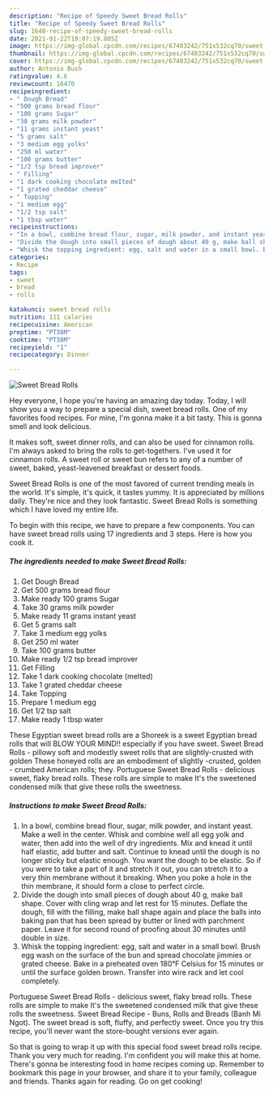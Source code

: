 ```yaml
---
description: "Recipe of Speedy Sweet Bread Rolls"
title: "Recipe of Speedy Sweet Bread Rolls"
slug: 1640-recipe-of-speedy-sweet-bread-rolls
date: 2021-01-22T19:07:19.805Z
image: https://img-global.cpcdn.com/recipes/67403242/751x532cq70/sweet-bread-rolls-recipe-main-photo.jpg
thumbnail: https://img-global.cpcdn.com/recipes/67403242/751x532cq70/sweet-bread-rolls-recipe-main-photo.jpg
cover: https://img-global.cpcdn.com/recipes/67403242/751x532cq70/sweet-bread-rolls-recipe-main-photo.jpg
author: Antonio Bush
ratingvalue: 4.6
reviewcount: 16470
recipeingredient:
- " Dough Bread"
- "500 grams bread flour"
- "100 grams Sugar"
- "30 grams milk powder"
- "11 grams instant yeast"
- "5 grams salt"
- "3 medium egg yolks"
- "250 ml water"
- "100 grams butter"
- "1/2 tsp bread improver"
- " Filling"
- "1 dark cooking chocolate meIted"
- "1 grated cheddar cheese"
- " Topping"
- "1 medium egg"
- "1/2 tsp salt"
- "1 tbsp water"
recipeinstructions:
- "In a bowl, combine bread flour, sugar, milk powder, and instant yeast. Make a well in the center. Whisk and combine well all egg yolk and water, then add into the well of dry ingredients. Mix and knead it until half elastic, add butter and salt. Continue to knead until the dough is no longer sticky but elastic enough. You want the dough to be elastic. So if you were to take a part of it and stretch it out, you can stretch it to a very thin membrane without it breaking. When you poke a hole in the thin membrane, it should form a close to perfect circle."
- "Divide the dough into small pieces of dough about 40 g, make ball shape. Cover with cling wrap and let rest for 15 minutes. Deflate the dough, fill with the filling, make ball shape again and place the balls into baking pan that has been spread by butter or lined with parchment paper. Leave it for second round of proofing about 30 minutes until double in size."
- "Whisk the topping ingredient: egg, salt and water in a small bowl. Brush egg wash on the surface of the bun and spread chocolate jimmies or grated cheese. Bake in a preheated oven 180°F Celsius for 15 minutes or until the surface golden brown. Transfer into wire rack and let cool completely."
categories:
- Recipe
tags:
- sweet
- bread
- rolls

katakunci: sweet bread rolls 
nutrition: 111 calories
recipecuisine: American
preptime: "PT38M"
cooktime: "PT38M"
recipeyield: "1"
recipecategory: Dinner

---
```



![Sweet Bread Rolls](https://img-global.cpcdn.com/recipes/67403242/751x532cq70/sweet-bread-rolls-recipe-main-photo.jpg)

Hey everyone, I hope you're having an amazing day today. Today, I will show you a way to prepare a special dish, sweet bread rolls. One of my favorites food recipes. For mine, I'm gonna make it a bit tasty. This is gonna smell and look delicious.

It makes soft, sweet dinner rolls, and can also be used for cinnamon rolls. I&#39;m always asked to bring the rolls to get-togethers. I&#39;ve used it for cinnamon rolls. A sweet roll or sweet bun refers to any of a number of sweet, baked, yeast-leavened breakfast or dessert foods.

Sweet Bread Rolls is one of the most favored of current trending meals in the world. It's simple, it's quick, it tastes yummy. It is appreciated by millions daily. They're nice and they look fantastic. Sweet Bread Rolls is something which I have loved my entire life.


To begin with this recipe, we have to prepare a few components. You can have sweet bread rolls using 17 ingredients and 3 steps. Here is how you cook it.

<!--inarticleads1-->

##### The ingredients needed to make Sweet Bread Rolls:

1. Get  Dough Bread
1. Get 500 grams bread flour
1. Make ready 100 grams Sugar
1. Take 30 grams milk powder
1. Make ready 11 grams instant yeast
1. Get 5 grams salt
1. Take 3 medium egg yolks
1. Get 250 ml water
1. Take 100 grams butter
1. Make ready 1/2 tsp bread improver
1. Get  Filling
1. Take 1 dark cooking chocolate (meIted)
1. Take 1 grated cheddar cheese
1. Take  Topping
1. Prepare 1 medium egg
1. Get 1/2 tsp salt
1. Make ready 1 tbsp water


These Egyptian sweet bread rolls are a Shoreek is a sweet Egyptian bread rolls that will BLOW YOUR MIND!! especially if you have sweet. Sweet Bread Rolls - pillowy soft and modestly sweet rolls that are slightly-crusted with golden These honeyed rolls are an embodiment of slightly -crusted, golden - crumbed American rolls; they. Portuguese Sweet Bread Rolls - delicious sweet, flaky bread rolls. These rolls are simple to make It&#39;s the sweetened condensed milk that give these rolls the sweetness. 

<!--inarticleads2-->

##### Instructions to make Sweet Bread Rolls:

1. In a bowl, combine bread flour, sugar, milk powder, and instant yeast. Make a well in the center. Whisk and combine well all egg yolk and water, then add into the well of dry ingredients. Mix and knead it until half elastic, add butter and salt. Continue to knead until the dough is no longer sticky but elastic enough. You want the dough to be elastic. So if you were to take a part of it and stretch it out, you can stretch it to a very thin membrane without it breaking. When you poke a hole in the thin membrane, it should form a close to perfect circle.
1. Divide the dough into small pieces of dough about 40 g, make ball shape. Cover with cling wrap and let rest for 15 minutes. Deflate the dough, fill with the filling, make ball shape again and place the balls into baking pan that has been spread by butter or lined with parchment paper. Leave it for second round of proofing about 30 minutes until double in size.
1. Whisk the topping ingredient: egg, salt and water in a small bowl. Brush egg wash on the surface of the bun and spread chocolate jimmies or grated cheese. Bake in a preheated oven 180°F Celsius for 15 minutes or until the surface golden brown. Transfer into wire rack and let cool completely.


Portuguese Sweet Bread Rolls - delicious sweet, flaky bread rolls. These rolls are simple to make It&#39;s the sweetened condensed milk that give these rolls the sweetness. Sweet Bread Recipe - Buns, Rolls and Breads (Banh Mi Ngot). The sweet bread is soft, fluffy, and perfectly sweet. Once you try this recipe, you&#39;ll never want the store-bought versions ever again. 

So that is going to wrap it up with this special food sweet bread rolls recipe. Thank you very much for reading. I'm confident you will make this at home. There's gonna be interesting food in home recipes coming up. Remember to bookmark this page in your browser, and share it to your family, colleague and friends. Thanks again for reading. Go on get cooking!
